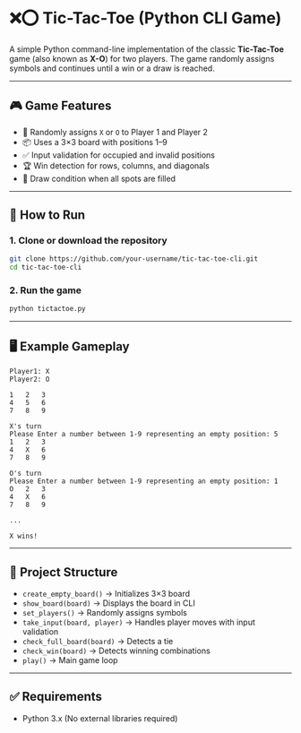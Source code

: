 # ❌⭕ Tic-Tac-Toe (Python CLI Game)

A simple Python command-line implementation of the classic **Tic-Tac-Toe** game (also known as **X-O**) for two players. The game randomly assigns symbols and continues until a win or a draw is reached.

---

## 🎮 Game Features

* 🧠 Randomly assigns `X` or `O` to Player 1 and Player 2
* 📦 Uses a 3×3 board with positions 1–9
* ✅ Input validation for occupied and invalid positions
* 🏆 Win detection for rows, columns, and diagonals
* 🤝 Draw condition when all spots are filled

---

## 🚀 How to Run

### 1. Clone or download the repository

```bash
git clone https://github.com/your-username/tic-tac-toe-cli.git
cd tic-tac-toe-cli
```

### 2. Run the game

```bash
python tictactoe.py
```

---

## 🖥️ Example Gameplay

```
Player1: X
Player2: O 

1	2	3
4	5	6
7	8	9

X's turn
Please Enter a number between 1-9 representing an empty position: 5
1	2	3
4	X	6
7	8	9

O's turn
Please Enter a number between 1-9 representing an empty position: 1
O	2	3
4	X	6
7	8	9

...

X wins!
```

---

## 🧱 Project Structure

* `create_empty_board()` → Initializes 3×3 board
* `show_board(board)` → Displays the board in CLI
* `set_players()` → Randomly assigns symbols
* `take_input(board, player)` → Handles player moves with input validation
* `check_full_board(board)` → Detects a tie
* `check_win(board)` → Detects winning combinations
* `play()` → Main game loop

---

## ✅ Requirements

* Python 3.x
  (No external libraries required)

